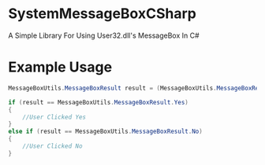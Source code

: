 # SystemMessageBoxCSharp
A Simple Library For Using User32.dll's MessageBox In C#
# Example Usage
```csharp
MessageBoxUtils.MessageBoxResult result = (MessageBoxUtils.MessageBoxResult)MessageBox.Show("Main Text", "Title", (int)MessageBoxUtils.MessageBoxButtons.MB_YESNO | (int)MessageBoxUtils.MessageBoxIcon.MB_ICONQUESTION | (int)MessageBoxUtils.MessageBoxDefaultButton.FirstButton | (int)MessageBoxUtils.MessageBoxDisplaySettings.SetForeground | (int)MessageBoxUtils.MessageBoxDisplaySettings.TopMost);

if (result == MessageBoxUtils.MessageBoxResult.Yes)
{
    //User Clicked Yes
}
else if (result == MessageBoxUtils.MessageBoxResult.No)
{
    //User Clicked No
}
